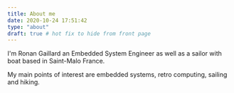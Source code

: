 ```yaml
---
title: About me
date: 2020-10-24 17:51:42
type: "about"
draft: true # hot fix to hide from front page
---
```


I'm Ronan Gaillard an Embedded System Engineer as well as a sailor with boat based in Saint-Malo France.

My main points of interest are embedded systems, retro computing, sailing and hiking.

